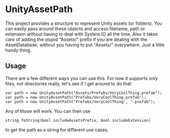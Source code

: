# UnityAssetPath
This project provides a structure to represent Unity assets (or folders). You can easily pass around these objects and access filename, path or extension without having to deal with System.IO all the time. Also it takes care of adding the stupid "Assets/" prefix if you are dealing with the AssetDatabase, without you having to put "Assets/" everywhere. Just a little handy thing.

## Usage
There are a few different ways you can use this. For now it supports only files, not directories really, let's see if I get around to do that:

`var path = new UnityAssetPath("Assets/Prefabs/VeryCoolThing.prefab");` <br>
`var path = new UnityAssetPath("Prefabs/VeryCoolThing.prefab");` <br>
`var path = new UnityAssetPath("Prefabs/VeryCoolThing", ".prefab");` <br>

Any of those will work. You can then use

`string ToString(bool includeAssetsPrefix, bool includeExtension)`

to get the path as a string for different use cases.
